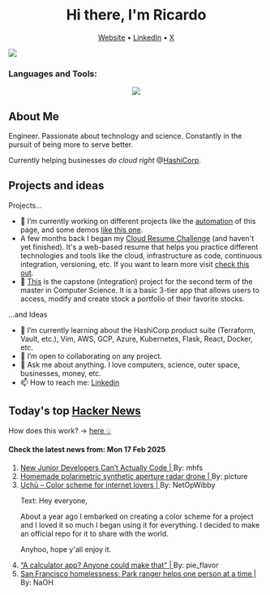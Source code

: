 
<!-- This is an HTML comment in your markdown file -->

<h1 align="center">Hi there, I'm Ricardo</h1>
<p align="center">
  <a href="ricardorompar.com">Website</a> •
  <a href="https://www.linkedin.com/in/ricardo-romero-paredes/">LinkedIn</a> •
  <a href="https://twitter.com/ricardorompar">X</a>
</p>
<img src="https://badges.pufler.dev/visits/{ricardorompar}/{ricardorompar}"/>

<h3 align="left">Languages and Tools:</h3>
<p align="center">
  <a href="https://skillicons.dev">
    <img src="https://skillicons.dev/icons?i=terraform,aws,gcp,azure,git,python,kubernetes,react,js,docker,ubuntu" />
  </a>
</p>

<h2>About Me</h2>
Engineer. Passionate about technology and science. Constantly in the pursuit of being more to serve better.

Currently helping businesses <i>do cloud right</i> @<a href="https://github.com/hashicorp">HashiCorp</a>.

<h2>Projects and ideas</h2>
Projects...
<ul>
  <li>🔭 I’m currently working on different projects like the <a href="https://github.com/ricardorompar/ricardorompar/blob/main/automate.py">automation</a> of this page, and some demos <a href="https://github.com/ricardorompar/boundary-ansible-demo">like this one</a>.
  </li>

  <li >A few months back I began my <a href="https://github.com/ricardorompar/cloudResumeChallenge">Cloud Resume Challenge</a> (and haven't yet finished). It's a web-based resume that helps you practice different technologies and tools like the cloud, infrastructure as code, continuous integration, versioning, etc. If you want to learn more visit <a href="https://cloudresumechallenge.dev/docs/the-challenge/aws/">check this out</a>.
  </li>

  <li>🔭 <a href="https://github.com/ricardorompar/capstoneT2">This</a> is the capstone (integration) project for the second term of the master in Computer Science. It is a basic 3-tier app that allows users to access, modify and create stock a portfolio of their favorite stocks.
  </li>
</ul>
...and Ideas
<ul>
  <li>🌱 I’m currently learning about the HashiCorp product suite (Terraform, Vault, etc.), Vim, AWS, GCP, Azure, Kubernetes, Flask, React, Docker, etc.
  </li>
  <li>👯 I’m open to collaborating on any project.</li>
  <li>💬 Ask me about anything. I love computers, science, outer space, businesses, money, etc.</li>
  <li>📫 How to reach me: <a href="https://www.linkedin.com/in/ricardo-romero-paredes/">Linkedin</a></li>
</ul>

<h2>Today's top <a href='https://news.ycombinator.com/'>Hacker News</a></h2>
How does this work? -> <a href='./AUTOMATIC.md'>here 💡</a>

<h4>Check the latest news from: Mon 17 Feb 2025</h4>
<ol>
<li>
    <a href=https://nmn.gl/blog/ai-and-learning>
        New Junior Developers Can’t Actually Code |
    </a>
    By: mhfs
</li>

<li>
    <a href=https://hforsten.com/homemade-polarimetric-synthetic-aperture-radar-drone.html>
        Homemade polarimetric synthetic aperture radar drone |
    </a>
    By: picture
</li>

<li>
    <a href=https://uchu.style>
        Uchū – Color scheme for internet lovers |
    </a>
    By: NetOpWibby
</li>

<p>
Text: Hey everyone,<p>About a year ago I embarked on creating a color scheme for a project and I loved it so much I began using it for everything. I decided to make an official repo for it to share with the world.<p>Anyhoo, hope y&#x27;all enjoy it. </br>
</p>

<li>
    <a href=https://chadnauseam.com/coding/random/calculator-app>
        “A calculator app? Anyone could make that” |
    </a>
    By: pie_flavor
</li>

<li>
    <a href=https://sfstandard.com/2025/02/08/golden-gate-park-ranger-homelessness/>
        San Francisco homelessness: Park ranger helps one person at a time |
    </a>
    By: NaOH
</li>
</ol>